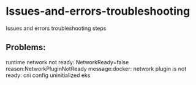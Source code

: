 # Issues-and-errors-troubleshooting
Issues and errors troubleshooting steps

Problems:
---------

runtime network not ready: NetworkReady=false reason:NetworkPluginNotReady message:docker: network plugin is not ready: cni config uninitialized eks
